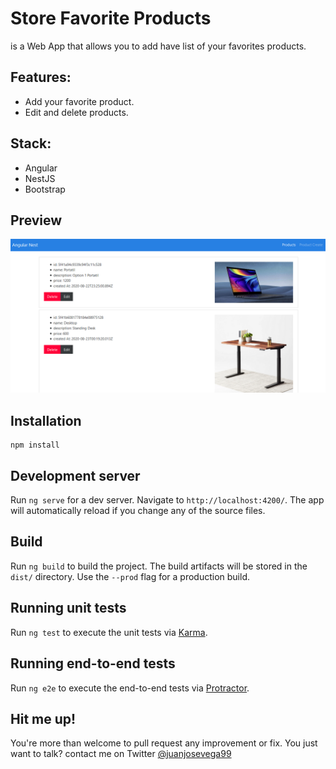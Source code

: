 # Store Favorite Products
is a Web App that allows you to add have list of your favorites products.

## Features:

* Add your favorite product.  
* Edit and delete products.

## Stack:
* Angular
* NestJS
* Bootstrap

## Preview
![](./docs/screenshot-preview.png)

## Installation

```
npm install
```

## Development server

Run `ng serve` for a dev server. Navigate to `http://localhost:4200/`. The app will automatically reload if you change any of the source files.

## Build

Run `ng build` to build the project. The build artifacts will be stored in the `dist/` directory. Use the `--prod` flag for a production build.

## Running unit tests

Run `ng test` to execute the unit tests via [Karma](https://karma-runner.github.io).

## Running end-to-end tests

Run `ng e2e` to execute the end-to-end tests via [Protractor](http://www.protractortest.org/).

## Hit me up!
You're more than welcome to pull request any improvement or fix. You just want to talk? contact me on Twitter [@juanjosevega99](https://twitter.com/juanjosevega99)